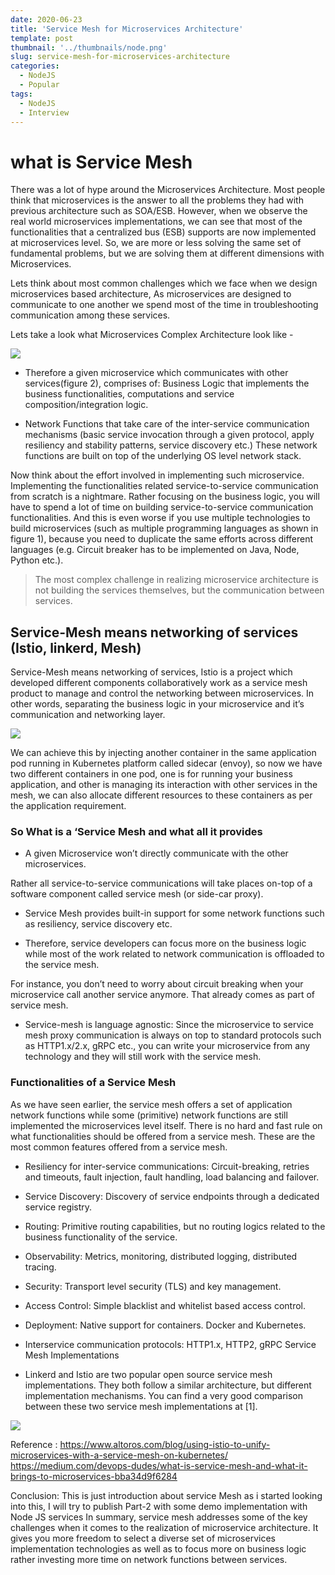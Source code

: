```yaml
---
date: 2020-06-23
title: 'Service Mesh for Microservices Architecture'
template: post
thumbnail: '../thumbnails/node.png'
slug: service-mesh-for-microservices-architecture
categories:
  - NodeJS
  - Popular
tags:
  - NodeJS
  - Interview
---
```


# what is Service Mesh

There was a lot of hype around the Microservices Architecture. Most people think that microservices is the answer to all the problems they had with previous architecture such as SOA/ESB. However, when we observe the real world microservices implementations, we can see that most of the functionalities that a centralized bus (ESB) supports are now implemented at microservices level. So, we are more or less solving the same set of fundamental problems, but we are solving them at different dimensions with Microservices.

Lets think about most common challenges which we face when we design microservices based architecture, As microservices are designed to communicate to one another we spend most of the time in troubleshooting communication among these services.

Lets take a look what Microservices Complex Architecture look like - 

![](https://miro.medium.com/max/1400/0*wjfiBCLEVHkvM0cu.png)

- Therefore a given microservice which communicates with other services(figure 2), comprises of:
Business Logic that implements the business functionalities, computations and service composition/integration logic.

- Network Functions that take care of the inter-service communication mechanisms (basic service invocation through a given protocol, apply resiliency and stability patterns, service discovery etc.) These network functions are built on top of the underlying OS level network stack.

Now think about the effort involved in implementing such microservice. Implementing the functionalities related service-to-service communication from scratch is a nightmare. Rather focusing on the business logic, you will have to spend a lot of time on building service-to-service communication functionalities. And this is even worse if you use multiple technologies to build microservices (such as multiple programming languages as shown in figure 1), because you need to duplicate the same efforts across different languages (e.g. Circuit breaker has to be implemented on Java, Node, Python etc.).


> The most complex challenge in realizing microservice architecture is not building the services themselves, but the communication between services.

## Service-Mesh means networking of services (Istio, linkerd, Mesh)

Service-Mesh means networking of services, Istio is a project which developed different components collaboratively work as a service mesh product to manage and control the networking between microservices. In other words, separating the business logic in your microservice and it’s communication and networking layer.

![](https://res.infoq.com/articles/service-mesh-ultimate-guide/en/resources/1Service-Mesh-pillar-page-1581411807997.jpg)


We can achieve this by injecting another container in the same application pod running in Kubernetes platform called sidecar (envoy), so now we have two different containers in one pod, one is for running your business application, and other is managing its interaction with other services in the mesh, we can also allocate different resources to these containers as per the application requirement.

### So What is a ‘Service Mesh and what all it provides 

- A given Microservice won’t directly communicate with the other microservices.

Rather all service-to-service communications will take places on-top of a software component called service mesh (or side-car proxy).

- Service Mesh provides built-in support for some network functions such as resiliency, service discovery etc.

- Therefore, service developers can focus more on the business logic while most of the work related to network communication is offloaded to the service mesh.

For instance, you don’t need to worry about circuit breaking when your microservice call another service anymore. That already comes as part of service mesh.

- Service-mesh is language agnostic: Since the microservice to service mesh proxy communication is always on top to standard protocols such as HTTP1.x/2.x, gRPC etc., you can write your microservice from any technology and they will still work with the service mesh.



### Functionalities of a Service Mesh

As we have seen earlier, the service mesh offers a set of application network functions while some (primitive) network functions are still implemented the microservices level itself. There is no hard and fast rule on what functionalities should be offered from a service mesh. These are the most common features offered from a service mesh.


- Resiliency for inter-service communications: Circuit-breaking, retries and timeouts, fault injection, fault handling, load balancing and failover.

- Service Discovery: Discovery of service endpoints through a dedicated service registry.

- Routing: Primitive routing capabilities, but no routing logics related to the business functionality of the service.

- Observability: Metrics, monitoring, distributed logging, distributed tracing.

- Security: Transport level security (TLS) and key management.

- Access Control: Simple blacklist and whitelist based access control.

- Deployment: Native support for containers. Docker and Kubernetes.

- Interservice communication protocols: HTTP1.x, HTTP2, gRPC
Service Mesh Implementations

- Linkerd and Istio are two popular open source service mesh implementations. They both follow a similar architecture, but different implementation mechanisms. You can find a very good comparison between these two service mesh implementations at [1].


![](https://www.altoros.com/blog/wp-content/uploads/2018/10/Kubernetes-Istio-Service-Mesh-Aspen-Microservices-v2.gif)

Reference :
https://www.altoros.com/blog/using-istio-to-unify-microservices-with-a-service-mesh-on-kubernetes/
https://medium.com/devops-dudes/what-is-service-mesh-and-what-it-brings-to-microservices-bba34d9f6284

Conclusion:
This is just introduction about service Mesh as i started looking into this, I will try to publish Part-2 with some demo implementation with Node JS services
In summary, service mesh addresses some of the key challenges when it comes to the realization of microservice architecture. It gives you more freedom to select a diverse set of microservices implementation technologies as well as to focus more on business logic rather investing more time on network functions between services.
